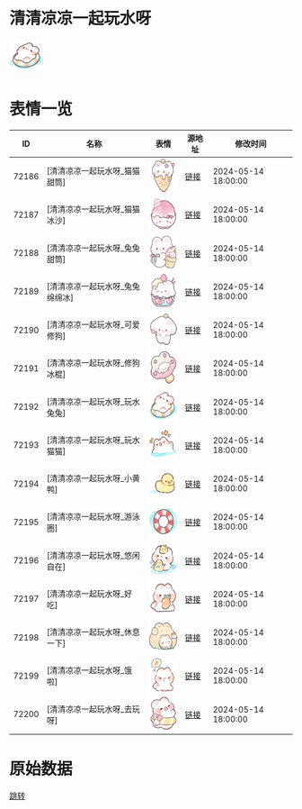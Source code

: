# 清清凉凉一起玩水呀

<img src="./cover.png" height="60" alt="cover" />

# 表情一览

|ID|名称|表情|源地址|修改时间|
|----|----|----|----|----|
|72186|[清清凉凉一起玩水呀_猫猫甜筒]|<img src="./pic/072186_%5B清清凉凉一起玩水呀_猫猫甜筒%5D.png" height="60" alt="猫猫甜筒"/>|[链接](https://i0.hdslb.com/bfs/garb/fe29eb9e13dd63af21ba7ea946ecf9db125bd6c7.png)|2024-05-14 18:00:00|
|72187|[清清凉凉一起玩水呀_猫猫冰沙]|<img src="./pic/072187_%5B清清凉凉一起玩水呀_猫猫冰沙%5D.png" height="60" alt="猫猫冰沙"/>|[链接](https://i0.hdslb.com/bfs/garb/b71f22cd790bf45ac4b81a2f5e96892319263c1b.png)|2024-05-14 18:00:00|
|72188|[清清凉凉一起玩水呀_兔兔甜筒]|<img src="./pic/072188_%5B清清凉凉一起玩水呀_兔兔甜筒%5D.png" height="60" alt="兔兔甜筒"/>|[链接](https://i0.hdslb.com/bfs/garb/114f81c3fb6c0cabb21fc5fe7e181e43f48272c7.png)|2024-05-14 18:00:00|
|72189|[清清凉凉一起玩水呀_兔兔绵绵冰]|<img src="./pic/072189_%5B清清凉凉一起玩水呀_兔兔绵绵冰%5D.png" height="60" alt="兔兔绵绵冰"/>|[链接](https://i0.hdslb.com/bfs/garb/f7e66477b04a7d6cc80c3d2b36173cc4dd261041.png)|2024-05-14 18:00:00|
|72190|[清清凉凉一起玩水呀_可爱修狗]|<img src="./pic/072190_%5B清清凉凉一起玩水呀_可爱修狗%5D.png" height="60" alt="可爱修狗"/>|[链接](https://i0.hdslb.com/bfs/garb/e8d41044be1edad30c3bcfb9822b8156114236e0.png)|2024-05-14 18:00:00|
|72191|[清清凉凉一起玩水呀_修狗冰棍]|<img src="./pic/072191_%5B清清凉凉一起玩水呀_修狗冰棍%5D.png" height="60" alt="修狗冰棍"/>|[链接](https://i0.hdslb.com/bfs/garb/211a394c26698826c41c697bbca8f043ea9d4ac6.png)|2024-05-14 18:00:00|
|72192|[清清凉凉一起玩水呀_玩水兔兔]|<img src="./pic/072192_%5B清清凉凉一起玩水呀_玩水兔兔%5D.png" height="60" alt="玩水兔兔"/>|[链接](https://i0.hdslb.com/bfs/garb/072eb0885155d8381655783d304655f4ff030000.png)|2024-05-14 18:00:00|
|72193|[清清凉凉一起玩水呀_玩水猫猫]|<img src="./pic/072193_%5B清清凉凉一起玩水呀_玩水猫猫%5D.png" height="60" alt="玩水猫猫"/>|[链接](https://i0.hdslb.com/bfs/garb/82e27267d8da943eabff00315254a7639b54edc4.png)|2024-05-14 18:00:00|
|72194|[清清凉凉一起玩水呀_小黄鸭]|<img src="./pic/072194_%5B清清凉凉一起玩水呀_小黄鸭%5D.png" height="60" alt="小黄鸭"/>|[链接](https://i0.hdslb.com/bfs/garb/f1940f1b0924bce7494b327d6f122af1d8950b31.png)|2024-05-14 18:00:00|
|72195|[清清凉凉一起玩水呀_游泳圈]|<img src="./pic/072195_%5B清清凉凉一起玩水呀_游泳圈%5D.png" height="60" alt="游泳圈"/>|[链接](https://i0.hdslb.com/bfs/garb/1c23493b2c66a316ad223431882703bb5e82497b.png)|2024-05-14 18:00:00|
|72196|[清清凉凉一起玩水呀_悠闲自在]|<img src="./pic/072196_%5B清清凉凉一起玩水呀_悠闲自在%5D.png" height="60" alt="悠闲自在"/>|[链接](https://i0.hdslb.com/bfs/garb/06ea5be2593c1a2a976f0b5e39175bf378fa2844.png)|2024-05-14 18:00:00|
|72197|[清清凉凉一起玩水呀_好吃]|<img src="./pic/072197_%5B清清凉凉一起玩水呀_好吃%5D.png" height="60" alt="好吃"/>|[链接](https://i0.hdslb.com/bfs/garb/a7e7524c754adafd45a1886c5331372b7a10bbf7.png)|2024-05-14 18:00:00|
|72198|[清清凉凉一起玩水呀_休息一下]|<img src="./pic/072198_%5B清清凉凉一起玩水呀_休息一下%5D.png" height="60" alt="休息一下"/>|[链接](https://i0.hdslb.com/bfs/garb/2a16c782d8016dd97afa4476381c43ccde745176.png)|2024-05-14 18:00:00|
|72199|[清清凉凉一起玩水呀_饿啦]|<img src="./pic/072199_%5B清清凉凉一起玩水呀_饿啦%5D.png" height="60" alt="饿啦"/>|[链接](https://i0.hdslb.com/bfs/garb/dd99eaa3b3d978522df92366f31ae5edc76be0cd.png)|2024-05-14 18:00:00|
|72200|[清清凉凉一起玩水呀_去玩呀]|<img src="./pic/072200_%5B清清凉凉一起玩水呀_去玩呀%5D.png" height="60" alt="去玩呀"/>|[链接](https://i0.hdslb.com/bfs/garb/4da3119e9d23638ec8d38c2b4339bcf387ca23ac.png)|2024-05-14 18:00:00|

# 原始数据

[跳转](./raw.json)

